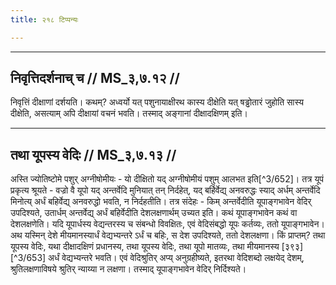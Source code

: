 ```yaml
---
title: २१८ टिप्पन्यः

---
```


[^3/651]: E2: 4,556; E4: 4,853; E6: 1,264

____________________________________________


## निवृत्तिदर्शनाच् च // MS_३,७.१२ //

निवृत्तिं दीक्षाणां दर्शयति। कथम्? अध्वर्यो यत् पशुनायाक्षीरथ कास्य दीक्षेति यत् षड्ढोतारं जुहोति सास्य दीक्षेति, असत्याम् अपि दीक्षायां वचनं भवति। तस्माद् अङ्गानां दीक्षादक्षिणम् इति।


____________________________________________


## तथा यूपस्य वेदिः // MS_३,७.१३ //

अस्ति ज्योतिष्टोमे पशुर् अग्नीषोमीयः - यो दीक्षितो यद् अग्नीषोमीयं पशुम् आलभत इति[^3/652]। तत्र यूपं प्रकृत्य श्रूयते - वज्रो वै यूपो यद् अन्तर्वेदि मुनियात् तन् निर्दहेत्, यद् बर्हिर्वेद्य् अनवरुद्धः स्याद् अर्धम् अन्तर्वेदि मिनोत्य् अर्धं बहिर्वेद्य् अनवरुद्धो भवति, न निर्दहतीति।
तत्र संदेहः - किम् अन्तर्वेदीति यूपाङ्गभावेन वेदिर् उपदिश्यते, उतार्धम् अन्तर्वेद्य् अर्धं बहिर्वेदीति देशलक्षणार्थम् उच्यत इति। कथं यूपाङ्गभावेन कथं वा देशलक्षणेति। यदि यूपार्धस्य वेद्यन्तरस्य च संबन्धो विवक्षितः, एवं वेदिसंबद्धो यूपः कर्तव्यः, ततो यूपाङ्गभावेन। अथ यस्मिन् देशे मीयमानस्यार्धं वेद्यभ्यन्तरे ऽर्धं च बहिः, स देश उपदिश्यते, ततो देशलक्षणा।
किं प्राप्तम्? तथा यूपस्य वेदिः, यथा दीक्षादक्षिणं प्रधानस्य, तथा यूपस्य वेदिः, तथा यूपो मातव्यः, तथा मीयमानस्य [३९३][^3/653] अर्धं वेद्यभ्यन्तरे भवति। एवं वेदिश्रुतिर् अप्य् अनुग्रहीष्यते, इतरथा वेदिशब्दो लक्षयेद् देशम्, श्रुतिलक्षणाविषये श्रुतिर् न्याय्या न लक्षणा। तस्माद् यूपाङ्गभावेन वेदिर् निर्दिश्यते।
